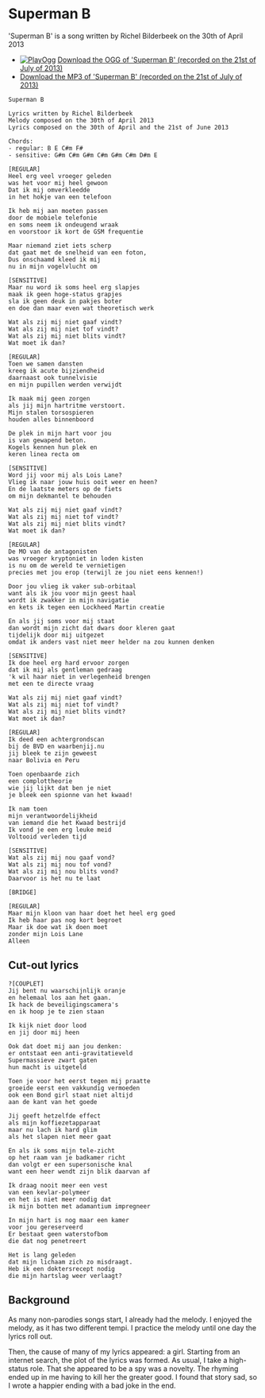 # Superman B

'Superman B' is a song written by Richel Bilderbeek
on the 30th of April 2013

 * [![PlayOgg](http://static.fsf.org/playogg/Play_ogg_80x15.png "I support PlayOgg!")](http://playogg.org) [Download the OGG of 'Superman B' (recorded on the 21st of July of 2013)](http://www.richelbilderbeek.nl/CD07_SupermanB20130621.ogg)
 * [Download the MP3 of 'Superman B' (recorded on the 21st of July of 2013)](http://www.richelbilderbeek.nl/CD07_SupermanB20130621.mp3)

```
Superman B

Lyrics written by Richel Bilderbeek
Melody composed on the 30th of April 2013 
Lyrics composed on the 30th of April and the 21st of June 2013

Chords:
- regular: B E C#m F#
- sensitive: G#m C#m G#m C#m G#m C#m D#m E

[REGULAR]
Heel erg veel vroeger geleden
was het voor mij heel gewoon
Dat ik mij omverkleedde
in het hokje van een telefoon

Ik heb mij aan moeten passen
door de mobiele telefonie
en soms neem ik ondeugend wraak
en voorstoor ik kort de GSM frequentie

Maar niemand ziet iets scherp
dat gaat met de snelheid van een foton,
Dus onschaamd kleed ik mij 
nu in mijn vogelvlucht om

[SENSITIVE]
Maar nu word ik soms heel erg slapjes
maak ik geen hoge-status grapjes
sla ik geen deuk in pakjes boter
en doe dan maar even wat theoretisch werk

Wat als zij mij niet gaaf vindt?
Wat als zij mij niet tof vindt?
Wat als zij mij niet blits vindt?
Wat moet ik dan?

[REGULAR]
Toen we samen dansten
kreeg ik acute bijziendheid
daarnaast ook tunnelvisie
en mijn pupillen werden verwijdt

Ik maak mij geen zorgen
als jij mijn hartritme verstoort.
Mijn stalen torsospieren
houden alles binnenboord

De plek in mijn hart voor jou
is van gewapend beton.
Kogels kennen hun plek en
keren linea recta om

[SENSITIVE]
Word jij voor mij als Lois Lane?
Vlieg ik naar jouw huis ooit weer en heen?
En de laatste meters op de fiets
om mijn dekmantel te behouden

Wat als zij mij niet gaaf vindt?
Wat als zij mij niet tof vindt?
Wat als zij mij niet blits vindt?
Wat moet ik dan?

[REGULAR]
De MO van de antagonisten
was vroeger kryptoniet in loden kisten
is nu om de wereld te vernietigen
precies met jou erop (terwijl ze jou niet eens kennen!)

Door jou vlieg ik vaker sub-orbitaal
want als ik jou voor mijn geest haal
wordt ik zwakker in mijn navigatie
en kets ik tegen een Lockheed Martin creatie

En als jij soms voor mij staat
dan wordt mijn zicht dat dwars door kleren gaat
tijdelijk door mij uitgezet
omdat ik anders vast niet meer helder na zou kunnen denken

[SENSITIVE]
Ik doe heel erg hard ervoor zorgen
dat ik mij als gentleman gedraag
'k wil haar niet in verlegenheid brengen
met een te directe vraag

Wat als zij mij niet gaaf vindt?
Wat als zij mij niet tof vindt?
Wat als zij mij niet blits vindt?
Wat moet ik dan?

[REGULAR]
Ik deed een achtergrondscan
bij de BVD en waarbenjij.nu
jij bleek te zijn geweest
naar Bolivia en Peru

Toen openbaarde zich
een complottheorie
wie jij lijkt dat ben je niet
je bleek een spionne van het kwaad!

Ik nam toen 
mijn verantwoordelijkheid
van iemand die het Kwaad bestrijd
Ik vond je een erg leuke meid
Voltooid verleden tijd

[SENSITIVE]
Wat als zij mij nou gaaf vond?
Wat als zij mij nou tof vond?
Wat als zij mij nou blits vond?
Daarvoor is het nu te laat

[BRIDGE]

[REGULAR]
Maar mijn kloon van haar doet het heel erg goed
Ik heb haar pas nog kort begroet
Maar ik doe wat ik doen moet
zonder mijn Lois Lane
Alleen
```

## Cut-out lyrics

```
?[COUPLET]
Jij bent nu waarschijnlijk oranje
en helemaal los aan het gaan.
Ik hack de beveiligingscamera's
en ik hoop je te zien staan

Ik kijk niet door lood
en jij door mij heen

Ook dat doet mij aan jou denken:
er ontstaat een anti-gravitatieveld
Supermassieve zwart gaten
hun macht is uitgeteld

Toen je voor het eerst tegen mij praatte
groeide eerst een vakkundig vermoeden
ook een Bond girl staat niet altijd 
aan de kant van het goede

Jij geeft hetzelfde effect
als mijn koffiezetapparaat
maar nu lach ik hard glim
als het slapen niet meer gaat

En als ik soms mijn tele-zicht
op het raam van je badkamer richt
dan volgt er een supersonische knal
want een heer wendt zijn blik daarvan af

Ik draag nooit meer een vest
van een kevlar-polymeer
en het is niet meer nodig dat
ik mijn botten met adamantium impregneer

In mijn hart is nog maar een kamer
voor jou gereserveerd
Er bestaat geen waterstofbom
die dat nog penetreert

Het is lang geleden
dat mijn lichaam zich zo misdraagt.
Heb ik een doktersrecept nodig
die mijn hartslag weer verlaagt?
```

## Background

As many non-parodies songs start, I already had the melody.
I enjoyed the melody, as it has two different tempi. I 
practice the melody until one day the lyrics roll out.

Then, the cause of many of my lyrics appeared: a girl.
Starting from an internet search, the plot of the lyrics
was formed. As usual, I take a high-status role. That she
appeared to be a spy was a novelty. The rhyming ended
up in me having to kill her the greater good. 
I found that story sad, so I wrote a happier ending with a bad joke in the end.
